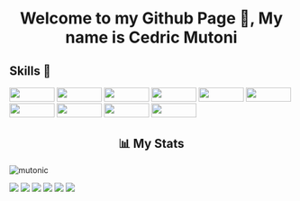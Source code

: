 <h1 align="center">Welcome to my Github Page 👋, My name is Cedric Mutoni</h1>

## Skills 💪

<p>

<!-- html5 -->
<img width ='80px' height='25px' src='https://img.shields.io/badge/HTML5-E34F26?style=for-the-badge&amp;logo=html5&amp;logoColor=white' />

<!-- css3 -->
<img width ='80px' height='25px' src='https://img.shields.io/badge/CSS3-1572B6?style=for-the-badge&amp;logo=css3&amp;logoColor=white' />

<!-- javascript -->
<img width ='80px' height='25px' src='https://img.shields.io/badge/JavaScript-323330?style=for-the-badge&amp;logo=javascript&amp;logoColor=F7DF1E' />

<!-- postgresql -->
<img width ='80px' height='25px' src='https://img.shields.io/badge/PostgreSQL-316192?style=for-the-badge&amp;logo=postgresql&amp;logoColor=white' />

<!-- python -->
<img width ='80px' height='25px' src='https://img.shields.io/badge/Python-100000?style=for-the-badge&amp;logo=github&amp;logoColor=white' />

<!-- SQL -->
<img width ='80px' height='25px' src='https://img.shields.io/badge/SQL-100000?style=for-the-badge&amp;logo=github&amp;logoColor=white' />

<!-- github -->
<img width ='80px' height='25px' src='https://img.shields.io/badge/GitHub-100000?style=for-the-badge&amp;logo=github&amp;logoColor=white' />

<!-- heroku -->
<img width ='80px' height='25px' src='https://img.shields.io/badge/Heroku-430098?style=for-the-badge&amp;logo=heroku&amp;logoColor=white' />

<!-- netlify -->
<img width ='80px' height='25px' src='https://img.shields.io/badge/Netlify-00C7B7?style=for-the-badge&amp;logo=netlify&amp;logoColor=white' />

<!-- mongodb -->
<img width ='80px' height='25px' src='https://img.shields.io/badge/MongoDB-4EA94B?style=for-the-badge&amp;logo=mongodb&amp;logoColor=white' />

</p>

<!-- Stats -->

<h2 align="center">📊 My Stats</h2>

<!-- Github stats -->

<p align="left">&nbsp;
  <img align="left" src="https://github-readme-stats.vercel.app/api?username=mutonic&show_icons=true&locale=en" alt="mutonic" />
</p>

<p>
  <p>
    <img src="https://views.whatilearened.today/views/github/mutonic/views.svg"/>
    <a href="https://github.com/mutonic?tab=followers"><img src="https://img.shields.io/github/followers/mutonic?color=%234CC61E&label=GitHub%20Followers%20%3A"/></a>
    <a href="https://github.com/mutonic?tab=repositories"><img src="https://badges.frapsoft.com/os/v2/open-source.svg?v=103"/></a>
    <a href="https://github.com/Naereen/badges"><img src="https://img.shields.io/badge/badges-awesome-green.svg"/></a>
    <a href="mailto:mutoni.cedm@gmail.com?subject=[GitHub]%20🔥%20Ask%20me%20anything&body=Hello%20Bayrem%2C%0A%0AI am%20sending%20you%20this%20mail%20after%20seeing%20your%20GitHub profile%20to..."><img src="https://img.shields.io/badge/Ask%20me-anything-1abc9c.svg"/></a>
    <a href="https://twitter.com/cedricmtoni"><img src="https://img.shields.io/twitter/follow/cedricmtoni?style=social"/></a>
  </p>
</p>
